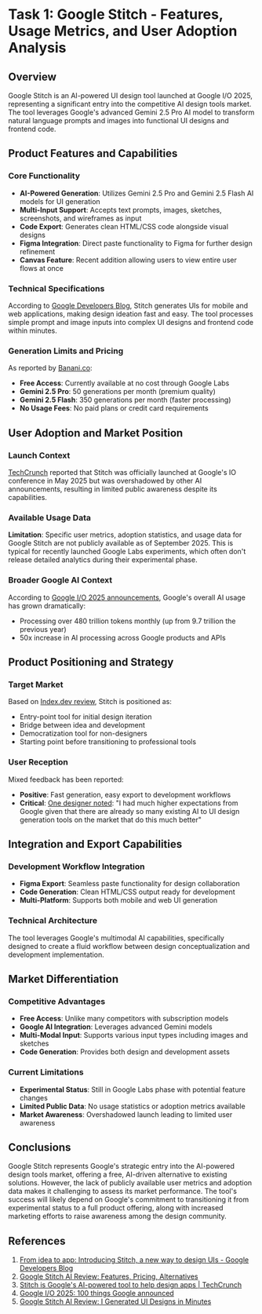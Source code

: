 # Task 1: Google Stitch - Features, Usage Metrics, and User Adoption Analysis

## Overview

Google Stitch is an AI-powered UI design tool launched at Google I/O 2025, representing a significant entry into the competitive AI design tools market. The tool leverages Google's advanced Gemini 2.5 Pro AI model to transform natural language prompts and images into functional UI designs and frontend code.

## Product Features and Capabilities

### Core Functionality
- **AI-Powered Generation**: Utilizes Gemini 2.5 Pro and Gemini 2.5 Flash AI models for UI generation
- **Multi-Input Support**: Accepts text prompts, images, sketches, screenshots, and wireframes as input
- **Code Export**: Generates clean HTML/CSS code alongside visual designs
- **Figma Integration**: Direct paste functionality to Figma for further design refinement
- **Canvas Feature**: Recent addition allowing users to view entire user flows at once

### Technical Specifications
According to [Google Developers Blog](https://developers.googleblog.com/en/stitch-a-new-way-to-design-uis/), Stitch generates UIs for mobile and web applications, making design ideation fast and easy. The tool processes simple prompt and image inputs into complex UI designs and frontend code within minutes.

### Generation Limits and Pricing
As reported by [Banani.co](https://www.banani.co/blog/google-stitch-ai-review):
- **Free Access**: Currently available at no cost through Google Labs
- **Gemini 2.5 Pro**: 50 generations per month (premium quality)
- **Gemini 2.5 Flash**: 350 generations per month (faster processing)
- **No Usage Fees**: No paid plans or credit card requirements

## User Adoption and Market Position

### Launch Context
[TechCrunch](https://techcrunch.com/2025/05/20/google-launches-stitch-an-ai-powered-tool-to-help-design-apps/) reported that Stitch was officially launched at Google's IO conference in May 2025 but was overshadowed by other AI announcements, resulting in limited public awareness despite its capabilities.

### Available Usage Data
**Limitation**: Specific user metrics, adoption statistics, and usage data for Google Stitch are not publicly available as of September 2025. This is typical for recently launched Google Labs experiments, which often don't release detailed analytics during their experimental phase.

### Broader Google AI Context
According to [Google I/O 2025 announcements](https://blog.google/technology/ai/google-io-2025-all-our-announcements/), Google's overall AI usage has grown dramatically:
- Processing over 480 trillion tokens monthly (up from 9.7 trillion the previous year)
- 50x increase in AI processing across Google products and APIs

## Product Positioning and Strategy

### Target Market
Based on [Index.dev review](https://www.index.dev/blog/google-stitch-ai-review-for-ui-designers), Stitch is positioned as:
- Entry-point tool for initial design iteration
- Bridge between idea and development
- Democratization tool for non-designers
- Starting point before transitioning to professional tools

### User Reception
Mixed feedback has been reported:
- **Positive**: Fast generation, easy export to development workflows
- **Critical**: [One designer noted](https://designerup.co/blog/google-stitch-first-look/): "I had much higher expectations from Google given that there are already so many existing AI to UI design generation tools on the market that do this much better"

## Integration and Export Capabilities

### Development Workflow Integration
- **Figma Export**: Seamless paste functionality for design collaboration
- **Code Generation**: Clean HTML/CSS output ready for development
- **Multi-Platform**: Supports both mobile and web UI generation

### Technical Architecture
The tool leverages Google's multimodal AI capabilities, specifically designed to create a fluid workflow between design conceptualization and development implementation.

## Market Differentiation

### Competitive Advantages
- **Free Access**: Unlike many competitors with subscription models
- **Google AI Integration**: Leverages advanced Gemini models
- **Multi-Modal Input**: Supports various input types including images and sketches
- **Code Generation**: Provides both design and development assets

### Current Limitations
- **Experimental Status**: Still in Google Labs phase with potential feature changes
- **Limited Public Data**: No usage statistics or adoption metrics available
- **Market Awareness**: Overshadowed launch leading to limited user awareness

## Conclusions

Google Stitch represents Google's strategic entry into the AI-powered design tools market, offering a free, AI-driven alternative to existing solutions. However, the lack of publicly available user metrics and adoption data makes it challenging to assess its market performance. The tool's success will likely depend on Google's commitment to transitioning it from experimental status to a full product offering, along with increased marketing efforts to raise awareness among the design community.

## References

1. [From idea to app: Introducing Stitch, a new way to design UIs - Google Developers Blog](https://developers.googleblog.com/en/stitch-a-new-way-to-design-uis/)
2. [Google Stitch AI Review: Features, Pricing, Alternatives](https://www.banani.co/blog/google-stitch-ai-review)
3. [Stitch is Google's AI-powered tool to help design apps | TechCrunch](https://techcrunch.com/2025/05/20/google-launches-stitch-an-ai-powered-tool-to-help-design-apps/)
4. [Google I/O 2025: 100 things Google announced](https://blog.google/technology/ai/google-io-2025-all-our-announcements/)
5. [Google Stitch AI Review: I Generated UI Designs in Minutes](https://www.index.dev/blog/google-stitch-ai-review-for-ui-designers/)